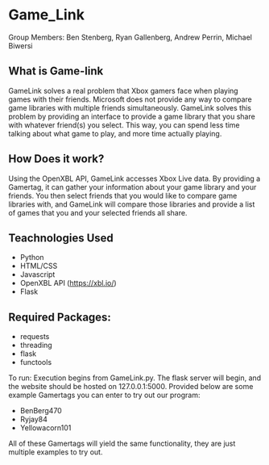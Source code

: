 # Game_Link
Group Members: Ben Stenberg, Ryan Gallenberg, Andrew Perrin, Michael Biwersi

## What is Game-link
GameLink solves a real problem that Xbox gamers face when playing games with their friends. Microsoft does not provide any way to compare game libraries with multiple friends simultaneously. GameLink solves this problem by providing an interface to provide a game library that you share with whatever friend(s) you select. This way, you can spend less time talking about what game to play, and more time actually playing.

## How Does it work?
Using the OpenXBL API, GameLink accesses Xbox Live data. By providing a Gamertag, it can gather your information about your game library and your friends. You then select friends that you would like to compare game libraries with, and GameLink will compare those libraries and provide a list of games that you and your selected friends all share.

## Teachnologies Used
- Python
- HTML/CSS
- Javascript
- OpenXBL API (https://xbl.io/)
- Flask

## Required Packages:
- requests
- threading
- flask
- functools

To run: Execution begins from GameLink.py. The flask server will begin, and the website should
be hosted on 127.0.0.1:5000. Provided below are some example Gamertags you can enter to try out
our program:
- BenBerg470
- Ryjay84
- Yellowacorn101

All of these Gamertags will yield the same functionality, they are just multiple examples to try out.